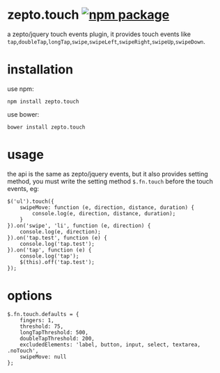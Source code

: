 # zepto.touch [![npm package](https://img.shields.io/npm/v/zepto.touch.svg?style=flat-square)](https://www.npmjs.com/package/zepto.touch)

a zepto/jquery touch events plugin, it provides touch events like `tap`,`doubleTap`,`longTap`,`swipe`,`swipeLeft`,`swipeRight`,`swipeUp`,`swipeDown`.

# installation

use npm:

	npm install zepto.touch

use bower:

	bower install zepto.touch

# usage

the api is the same as zepto/jquery events, but it also provides setting method, you must write the setting method `$.fn.touch` before the touch events, eg:

	$('ul').touch({
		swipeMove: function (e, direction, distance, duration) {
			console.log(e, direction, distance, duration);
		}
	}).on('swipe', 'li', function (e, direction) {
		console.log(e, direction);
	}).on('tap.test', function (e) {
		console.log('tap.test');
	}).on('tap', function (e) {
		console.log('tap');
		$(this).off('tap.test');
	});

# options

	$.fn.touch.defaults = {
		fingers: 1,
        threshold: 75,
        longTapThreshold: 500,
        doubleTapThreshold: 200,
        excludedElements: 'label, button, input, select, textarea, .noTouch',
        swipeMove: null
	};
